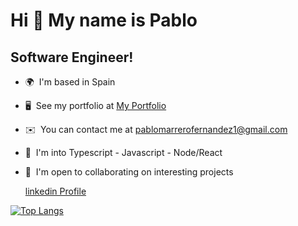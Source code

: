 Hi 👋 My name is Pablo
======================

Software Engineer!
------------------

*   🌍  I'm based in Spain
*   🖥️  See my portfolio at [My Portfolio](http://portfolio-pablo-marrero.vercel.app/)
*   ✉️  You can contact me at [pablomarrerofernandez1@gmail.com](mailto:pablomarrerofernandez1@gmail.com)
*   🧠  I'm into Typescript - Javascript - Node/React
*   🤝  I'm open to collaborating on interesting projects
     
     [linkedin Profile](https://www.linkedin.com/in/marrero-pablo/)




 
 [![Top Langs](https://github-readme-stats.vercel.app/api/top-langs/?username=marreropd)](https://github.com/anuraghazra/github-readme-stats&include_all_commits=true)

